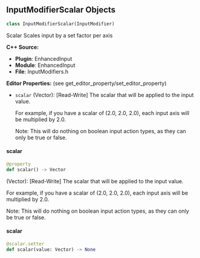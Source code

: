 ## InputModifierScalar Objects

```python
class InputModifierScalar(InputModifier)
```

Scalar
Scales input by a set factor per axis

**C++ Source:**

- **Plugin**: EnhancedInput
- **Module**: EnhancedInput
- **File**: InputModifiers.h

**Editor Properties:** (see get_editor_property/set_editor_property)

- ``scalar`` (Vector):  [Read-Write] The scalar that will be applied to the input value.

  For example, if you have a scalar of (2.0, 2.0, 2.0), each input axis will be multiplied by 2.0.

  Note: This will do nothing on boolean input action types, as they can only be true or false.

<a id="unreal.InputModifierScalar.scalar"></a>

#### scalar

```python
@property
def scalar() -> Vector
```

(Vector):  [Read-Write] The scalar that will be applied to the input value.

For example, if you have a scalar of (2.0, 2.0, 2.0), each input axis will be multiplied by 2.0.

Note: This will do nothing on boolean input action types, as they can only be true or false.

<a id="unreal.InputModifierScalar.scalar"></a>

#### scalar

```python
@scalar.setter
def scalar(value: Vector) -> None
```

<a id="unreal.InputModifierScaleByDeltaTime"></a>